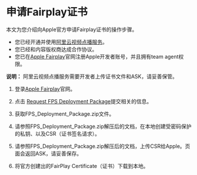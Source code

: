 # 申请Fairplay证书

本文为您介绍向Apple官方申请Fairplay证书的操作步骤。

-   您已经开通并使用[阿里云视频点播服务](https://vod.console.aliyun.com)。
-   您已经和内容版权商达成合作协议。
-   您已在[Apple Fairplay](https://developer.apple.com/streaming/fps/)官网注册Apple开发者账号，并且拥有team agent权限。

**说明：** 阿里云视频点播服务需要开发者上传证书文件和ASK，请妥善保管。

1.  登录[Apple Fairplay](https://developer.apple.com/streaming/fps/)官网。

2.  点击 [Request FPS Deployment Package](https://developer.apple.com/contact/fps/)提交相关的信息。

3.  获取FPS\_Deployment\_Package.zip文件。

4.  请参照FPS\_Deployment\_Package.zip解压后的文档，在本地创建受密码保护的私钥、以及CSR（证书签名请求）。

5.  请参照FPS\_Deployment\_Package.zip解压后的文档，上传CSR给Apple。页面会返回ASK，请妥善保存。

6.  将官方创建出的FairPlay Certificate（证书）下载到本地。


